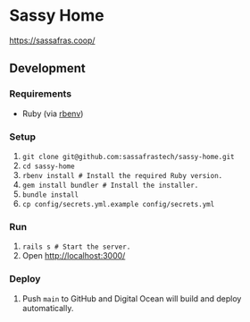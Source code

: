 # Sassy Home

https://sassafras.coop/

## Development

### Requirements

- Ruby (via [rbenv](https://github.com/rbenv/rbenv))

### Setup

1. `git clone git@github.com:sassafrastech/sassy-home.git`
1. `cd sassy-home`
1. `rbenv install # Install the required Ruby version.`
1. `gem install bundler # Install the installer.`
1. `bundle install`
1. `cp config/secrets.yml.example config/secrets.yml`

### Run

1. `rails s # Start the server.`
1. Open <http://localhost:3000/>

### Deploy

1. Push `main` to GitHub and Digital Ocean will build and deploy automatically.
